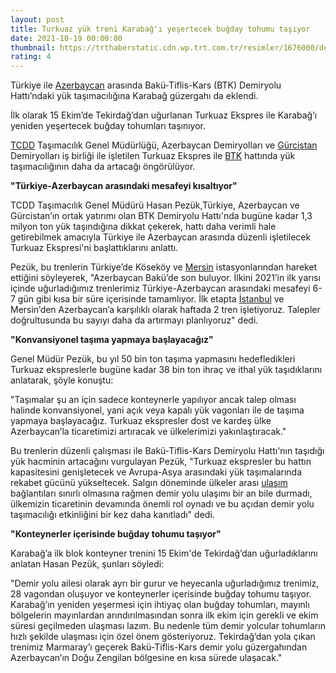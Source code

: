 ```yaml
--- 
layout: post
title: Turkuaz yük treni Karabağ'ı yeşertecek buğday tohumu taşıyor
date: 2021-10-19 00:00:00
thumbnail: https://trthaberstatic.cdn.wp.trt.com.tr/resimler/1676000/demiryolu-aa-1677480.jpg
rating: 4
---
```

<p>
	Türkiye ile <a href="https://www.trthaber.com/etiket/azerbaycan/" target="_blank">Azerbaycan</a> arasında Bakü-Tiflis-Kars (BTK) Demiryolu Hattı’ndaki yük taşımacılığına Karabağ güzergahı da eklendi.</p>
<p>
	İlk olarak 15 Ekim’de Tekirdağ’dan uğurlanan Turkuaz Ekspres ile Karabağ’ı yeniden yeşertecek buğday tohumları taşınıyor.</p>
<p>
	<a href="https://www.trthaber.com/etiket/tcdd/" target="_blank">TCDD</a> Taşımacılık Genel Müdürlüğü, Azerbaycan Demiryolları ve <a href="https://www.trthaber.com/etiket/gurcistan/" target="_blank">Gürcistan</a> Demiryolları iş birliği ile işletilen Turkuaz Ekspres ile <a href="https://www.trthaber.com/etiket/btk/" target="_blank">BTK</a> hattında yük taşımacılığının daha da artacağı öngörülüyor.</p>
<p>
	<strong>"Türkiye-Azerbaycan arasındaki mesafeyi kısaltıyor"</strong></p>
<p>
	TCDD Taşımacılık Genel Müdürü Hasan Pezük,Türkiye, Azerbaycan ve Gürcistan’ın ortak yatırımı olan BTK Demiryolu Hattı'nda bugüne kadar 1,3 milyon ton yük taşındığına dikkat çekerek, hattı daha verimli hale getirebilmek amacıyla Türkiye ile Azerbaycan arasında düzenli işletilecek Turkuaz Ekspresi'ni başlattıklarını anlattı.</p>
<p>
	Pezük, bu trenlerin Türkiye’de Köseköy ve <a href="https://www.trthaber.com/etiket/mersin/" target="_blank">Mersin</a> istasyonlarından hareket ettiğini söyleyerek, "Azerbaycan Bakü’de son buluyor. İlkini 2021’in ilk yarısı içinde uğurladığımız trenlerimiz Türkiye-Azerbaycan arasındaki mesafeyi 6-7 gün gibi kısa bir süre içerisinde tamamlıyor. İlk etapta <a href="https://www.trthaber.com/etiket/istanbul/" target="_blank">İstanbul</a> ve Mersin’den Azerbaycan’a karşılıklı olarak haftada 2 tren işletiyoruz. Talepler doğrultusunda bu sayıyı daha da artırmayı planlıyoruz" dedi.</p>
<p>
	<strong>"Konvansiyonel taşıma yapmaya başlayacağız"</strong></p>
<p>
	Genel Müdür Pezük, bu yıl 50 bin ton taşıma yapmasını hedefledikleri Turkuaz ekspreslerle bugüne kadar 38 bin ton ihraç ve ithal yük taşıdıklarını anlatarak, şöyle konuştu:</p>
<p>
	"Taşımalar şu an için sadece konteynerle yapılıyor ancak talep olması halinde konvansiyonel, yani açık veya kapalı yük vagonları ile de taşıma yapmaya başlayacağız. Turkuaz ekspresler dost ve kardeş ülke Azerbaycan’la ticaretimizi artıracak ve ülkelerimizi yakınlaştıracak."</p>
<p>
	Bu trenlerin düzenli çalışması ile Bakü-Tiflis-Kars Demiryolu Hattı'nın taşıdığı yük hacminin artacağını vurgulayan Pezük, "Turkuaz ekspresler bu hattın kapasitesini genişletecek ve Avrupa-Asya arasındaki yük taşımalarında rekabet gücünü yükseltecek. Salgın döneminde ülkeler arası <a href="https://www.trthaber.com/etiket/ulasim/" target="_blank">ulaşım</a> bağlantıları sınırlı olmasına rağmen demir yolu ulaşımı bir an bile durmadı, ülkemizin ticaretinin devamında önemli rol oynadı ve bu açıdan demir yolu taşımacılığı etkinliğini bir kez daha kanıtladı" dedi.</p>
<p>
	<strong>"Konteynerler içerisinde buğday tohumu taşıyor"</strong></p>
<p>
	Karabağ’a ilk blok konteyner trenini 15 Ekim'de Tekirdağ’dan uğurladıklarını anlatan Hasan Pezük, şunları söyledi:</p>
<p>
	"Demir yolu ailesi olarak ayrı bir gurur ve heyecanla uğurladığımız trenimiz, 28 vagondan oluşuyor ve konteynerler içerisinde buğday tohumu taşıyor. Karabağ’ın yeniden yeşermesi için ihtiyaç olan buğday tohumları, mayınlı bölgelerin mayınlardan arındırılmasından sonra ilk ekim için gerekli ve ekim süresi geçilmeden ulaşması lazım. Bu nedenle tüm demir yolcular tohumların hızlı şekilde ulaşması için özel önem gösteriyoruz. Tekirdağ’dan yola çıkan trenimiz Marmaray’ı geçerek Bakü-Tiflis-Kars demir yolu güzergahından Azerbaycan’ın Doğu Zengilan bölgesine en kısa sürede ulaşacak."</p>
